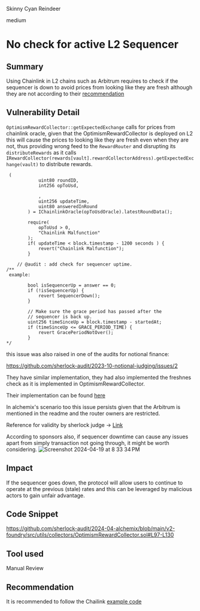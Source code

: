 Skinny Cyan Reindeer

medium

# No check for active L2 Sequencer

## Summary
Using Chainlink in L2 chains such as Arbitrum requires to check if the sequencer is down to avoid prices from looking like they are fresh although they are not according to their [recommendation](https://docs.chain.link/data-feeds/l2-sequencer-feeds#arbitrum)

## Vulnerability Detail
`OptimismRewardCollector::getExpectedExchange` calls for prices from chainlink oracle, given that the OptimismRewardCollector is deployed on L2 this will cause the prices to looking like they are fresh even when they are not, thus providing wrong feed to the `RewardRouter` and disrupting its `distributeRewards` as it calls `IRewardCollector(rewards[vault].rewardCollectorAddress).getExpectedExchange(vault)` to distribute rewards.

```solidity
 (
            uint80 roundID,
            int256 opToUsd,

            ,
            uint256 updateTime,
            uint80 answeredInRound
        ) = IChainlinkOracle(opToUsdOracle).latestRoundData();
        
        require(
            opToUsd > 0, 
            "Chainlink Malfunction"
        );
        if( updateTime < block.timestamp - 1200 seconds ) {
            revert("Chainlink Malfunction");
        }

    // @audit : add check for sequencer uptime.
/**
 example:

        bool isSequencerUp = answer == 0;
        if (!isSequencerUp) {
            revert SequencerDown();
        }

        // Make sure the grace period has passed after the
        // sequencer is back up.
        uint256 timeSinceUp = block.timestamp - startedAt;
        if (timeSinceUp <= GRACE_PERIOD_TIME) {
            revert GracePeriodNotOver();
        }
*/
```
this issue was also raised in one of the audits for notional finance:

https://github.com/sherlock-audit/2023-10-notional-judging/issues/2

They have similar implementation, they had also implemented the freshnes check as it is implemented in OptimismRewardCollector. 

Their implementation can be found [here](https://github.com/sherlock-audit/2023-10-notional/blob/7aadd254da5f645a7e1b718e7f9128f845e10f02/leveraged-vaults/contracts/trading/TradingModule.sol#L249-L251)

In alchemix's scenario too this issue persists given that the Arbitrum is mentioned in the readme and the router owners are restricted.

Reference for validity by sherlock judge -> [Link](https://github.com/sherlock-audit/2023-10-notional-judging/issues/2#issuecomment-1838597426)

According to sponsors also, if sequencer downtime can cause any issues apart from simply transaction not going through, it might be worth considering. 
![Screenshot 2024-04-19 at 8 33 34 PM](https://github.com/sherlock-audit/2024-04-alchemix-Nilay27/assets/20042508/0f83d49a-1a8b-480c-9891-e7d74287d289)


## Impact
If the sequencer goes down, the protocol will allow users to continue to operate at the previous (stale) rates and this can be leveraged by malicious actors to gain unfair advantage.


## Code Snippet
https://github.com/sherlock-audit/2024-04-alchemix/blob/main/v2-foundry/src/utils/collectors/OptimismRewardCollector.sol#L97-L130
## Tool used

Manual Review

## Recommendation
It is recommended to follow the Chailink [example code](https://docs.chain.link/data-feeds/l2-sequencer-feeds#example-code)